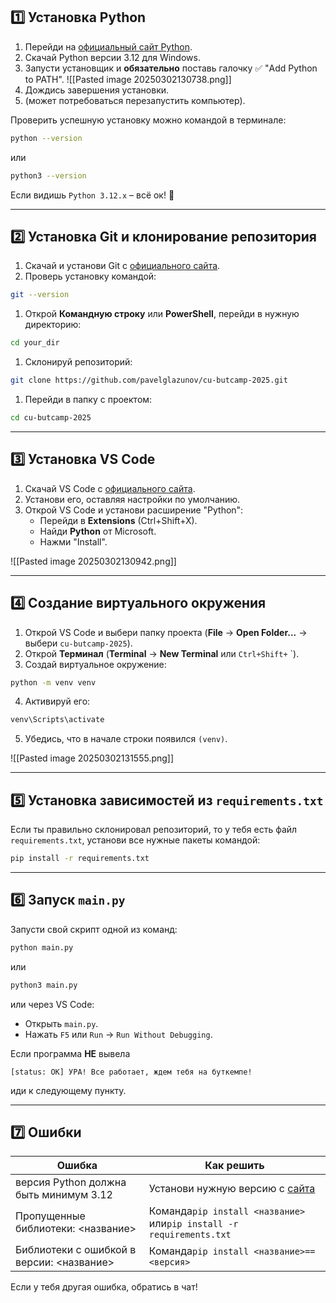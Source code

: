
## 1️⃣ Установка Python

1. Перейди на [официальный сайт Python](https://www.python.org/downloads/).
2. Скачай Python версии 3.12 для Windows.
3. Запусти установщик и **обязательно** поставь галочку ✅ "Add Python to PATH".
![[Pasted image 20250302130738.png]]
4. Дождись завершения установки.
5. (может потребоваться перезапустить компьютер).

Проверить успешную установку можно командой в терминале:

```sh
python --version
```

или

```sh
python3 --version
```

Если видишь `Python 3.12.x` – всё ок! 🎉

---

## 2️⃣ Установка Git и клонирование репозитория

1. Скачай и установи Git с [официального сайта](https://git-scm.com/downloads).
2. Проверь установку командой:

```sh
git --version
```

1. Открой **Командную строку** или **PowerShell**, перейди в нужную директорию:

```sh
cd your_dir
```

1. Склонируй репозиторий:

```sh
git clone https://github.com/pavelglazunov/cu-butcamp-2025.git
```

1. Перейди в папку с проектом:

```sh
cd cu-butcamp-2025
```


---

## 3️⃣ Установка VS Code

1. Скачай VS Code с [официального сайта](https://code.visualstudio.com/Download).
2. Установи его, оставляя настройки по умолчанию.
3. Открой VS Code и установи расширение "Python":
    - Перейди в **Extensions** (Ctrl+Shift+X).
    - Найди **Python** от Microsoft.
    - Нажми "Install".

![[Pasted image 20250302130942.png]]

---

## 4️⃣ Создание виртуального окружения

1. Открой VS Code и выбери папку проекта (**File** → **Open Folder...** → выбери `cu-butcamp-2025`).
2. Открой **Терминал** (**Terminal** → **New Terminal** или `Ctrl+Shift+` `).
3. Создай виртуальное окружение:

```sh
python -m venv venv
```

4. Активируй его:

```sh
venv\Scripts\activate
```

5. Убедись, что в начале строки появился `(venv)`.

![[Pasted image 20250302131555.png]]

---

## 5️⃣ Установка зависимостей из `requirements.txt`

Если ты правильно склонировал репозиторий, то у тебя есть файл `requirements.txt`, установи все нужные пакеты командой:

```sh
pip install -r requirements.txt
```

---

## 6️⃣ Запуск `main.py`

Запусти свой скрипт одной из команд:

```sh
python main.py
```

или

```sh
python3 main.py
```

или через VS Code:

- Открыть `main.py`.
- Нажать `F5` или `Run` → `Run Without Debugging`.

Если программа **НЕ** вывела

`[status: OK] УРА! Все работает, ждем тебя на буткемпе!`

иди к следующему пункту.

---

## 7️⃣ Ошибки

|Ошибка|Как решить|
|---|---|
|версия Python должна быть минимум 3.12|Установи нужную версию с [сайта](https://www.python.org/downloads/release/python-3120/)|
|Пропущенные библиотеки: <название>|Команда`pip install <название>` или`pip install -r requirements.txt`|
|Библиотеки с ошибкой в версии: <название>|Команда`pip install <название>==<версия>`|

Если у тебя другая ошибка, обратись в чат!